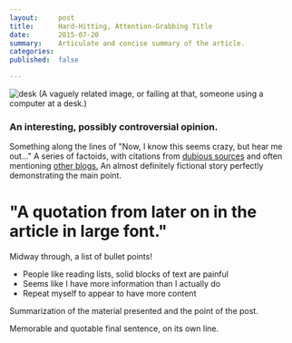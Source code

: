 ```yaml
---
layout:     post
title:      Hard-Hitting, Attention-Grabbing Title
date:       2015-07-20
summary:    Articulate and concise summary of the article.
categories: 
published:  false

---
```


![desk](https://cloud.githubusercontent.com/assets/1424573/3378137/abac6d7c-fbe6-11e3-8e09-55745b6a8176.png)
(A vaguely related image, or failing at that, someone using a computer at a desk.)

### An interesting, possibly controversial opinion. 

Something along the lines of "Now, I know this seems crazy, but hear me out..."
A series of factoids, with citations from [dubious sources](http://gawker.com/) and often mentioning [other blogs.](http://vsinha.com/)
An almost definitely fictional story perfectly demonstrating the main point.

# "A quotation from later on in the article in large font."


Midway through, a list of bullet points!

* People like reading lists, solid blocks of text are painful
* Seems like I have more information than I actually do
* Repeat myself to appear to have more content


Summarization of the material presented and the point of the post.


Memorable and quotable final sentence, on its own line.
